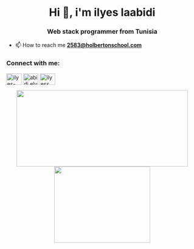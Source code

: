 <h1 align="center">Hi 👋, i'm ilyes laabidi</h1>
<h3 align="center">Web stack programmer from Tunisia</h3>

- 📫 How to reach me **2583@holbertonschool.com**

<h3 align="left">Connect with me:</h3>
<p align="left">
<a href="https://www.linkedin.com/in/ilyes-labidi-19887a205/" target="blank"><img align="center" src="https://raw.githubusercontent.com/rahuldkjain/github-profile-readme-generator/master/src/images/icons/Social/linked-in-alt.svg" alt="ilyes-labidi" height="30" width="40" /></a>
<a href="https://fb.com/abidi.elyes" target="blank"><img align="center" src="https://raw.githubusercontent.com/rahuldkjain/github-profile-readme-generator/master/src/images/icons/Social/facebook.svg" alt="abidi.elyes" height="30" width="40" /></a>
<a href="https://instagram.com/ilyess_abidi" target="blank"><img align="center" src="https://raw.githubusercontent.com/rahuldkjain/github-profile-readme-generator/master/src/images/icons/Social/instagram.svg" alt="ilyess_abidi" height="30" width="40" /></a>
</p>

<p align="center">
 <img width="450" height="200" src="https://github-readme-stats.vercel.app/api?username=ilyes01&show_icons=true&bg_color=0C1117&title_color=58A6FF&text_color=C9D1D9&icon_color=58A6FF&include_all_commits=true&count_private=true&hide=prs,issues">
  <img width="252" height="200"
  src="https://github-readme-stats.vercel.app/api/top-langs/?username=ilyes01&show_icons=true&bg_color=0C1117&title_color=58A6FF&text_color=C9D1D9&icon_color=58A6FF&layout=compact&langs_count=8">
</p>
